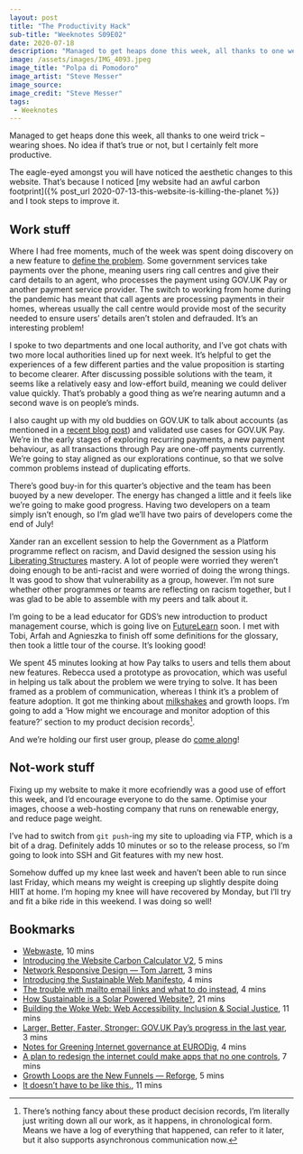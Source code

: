 ```yaml
---
layout: post
title: "The Productivity Hack"
sub-title: "Weeknotes S09E02"
date: 2020-07-18
description: "Managed to get heaps done this week, all thanks to one weird trick..."
image: /assets/images/IMG_4093.jpeg
image_title: "Polpa di Pomodoro"
image_artist: "Steve Messer"
image_source: 
image_credit: "Steve Messer"
tags:
 - Weeknotes
---
```


Managed to get heaps done this week, all thanks to one weird trick – wearing shoes. No idea if that’s true or not, but I certainly felt more productive.

The eagle-eyed amongst you will have noticed the aesthetic changes to this website. That’s because I noticed [my website had an awful carbon footprint]({% post_url 2020-07-13-this-website-is-killing-the-planet %}) and I took steps to improve it.

## Work stuff

Where I had free moments, much of the week was spent doing discovery on a new feature to [define the problem](https://www.gov.uk/service-manual/agile-delivery/how-the-discovery-phase-works#define-the-problem). Some government services take payments over the phone, meaning users ring call centres and give their card details to an agent, who processes the payment using GOV.UK Pay or another payment service provider. The switch to working from home during the pandemic has meant that call agents are processing payments in their homes, whereas usually the call centre would provide most of the security needed to ensure users’ details aren’t stolen and defrauded. It’s an interesting problem!

I spoke to two departments and one local authority, and I’ve got chats with two more local authorities lined up for next week. It’s helpful to get the experiences of a few different parties and the value proposition is starting to become clearer. After discussing possible solutions with the team, it seems like a relatively easy and low-effort build, meaning we could deliver value quickly. That’s probably a good thing as we’re nearing autumn and a second wave is on people’s minds.

I also caught up with my old buddies on GOV.UK to talk about accounts (as mentioned in a [recent blog post](https://gds.blog.gov.uk/2020/05/28/update-on-the-future-of-gov-uk/)) and validated use cases for GOV.UK Pay. We’re in the early stages of exploring recurring payments, a new payment behaviour, as all transactions through Pay are one-off payments currently. We’re going to stay aligned as our explorations continue, so that we solve common problems instead of duplicating efforts.

There’s good buy-in for this quarter’s objective and the team has been buoyed by a new developer. The energy has changed a little and it feels like we’re going to make good progress. Having two developers on a team simply isn’t enough, so I’m glad we’ll have two pairs of developers come the end of July!

Xander ran an excellent session to help the Government as a Platform programme reflect on racism, and David designed the session using his [Liberating Structures](http://www.liberatingstructures.com) mastery. A lot of people were worried they weren’t doing enough to be anti-racist and were worried of doing the wrong things. It was good to show that vulnerability as a group, however. I’m not sure whether other programmes or teams are reflecting on racism together, but I was glad to be able to assemble with my peers and talk about it.

I’m going to be a lead educator for GDS’s new introduction to product management course, which is going live on [FutureLearn](https://futurelearn.com/partners/government-digital-service) soon. I met with Tobi, Arfah and Agnieszka to finish off some definitions for the glossary, then took a little tour of the course. It’s looking good!

We spent 45 minutes looking at how Pay talks to users and tells them about new features. Rebecca used a prototype as provocation, which was useful in helping us talk about the problem we were trying to solve. It has been framed as a problem of communication, whereas I think it’s a problem of feature adoption. It got me thinking about [milkshakes](https://www.youtube.com/watch?v=sfGtw2C95Ms) and growth loops. I’m going to add a ‘How might we encourage and monitor adoption of this feature?’ section to my product decision records[^1].

And we’re holding our first user group, please do [come along](https://www.eventbrite.co.uk/e/govuk-pay-user-group-tickets-113322598944)!

## Not-work stuff

Fixing up my website to make it more ecofriendly was a good use of effort this week, and I’d encourage everyone to do the same. Optimise your images, choose a web-hosting company that runs on renewable energy, and reduce page weight.

I’ve had to switch from `git push`-ing my site to uploading via FTP, which is a bit of a drag. Definitely adds 10 minutes or so to the release process, so I’m going to look into SSH and Git features with my new host.

Somehow duffed up my knee last week and haven’t been able to run since last Friday, which means my weight is creeping up slightly despite doing HIIT at home. I’m hoping my knee will have recovered by Monday, but I’ll try and fit a bike ride in this weekend. I was doing so well!

## Bookmarks

- [Webwaste](https://alistapart.com/article/webwaste/), 10 mins
- [Introducing the Website Carbon Calculator V2](https://www.wholegraindigital.com/blog/carbon-calculator-v2/), 5 mins
- [Network Responsive Design — Tom Jarrett](https://tomjarrett.earth/Network-Responsive-Design), 3 mins
- [Introducing the Sustainable Web Manifesto](https://www.wholegraindigital.com/blog/introducing-the-sustainable-web-manifesto/), 4 mins
- [The trouble with mailto email links and what to do instead](https://adamsilver.io/articles/the-trouble-with-mailto-email-links-and-what-to-do-instead/), 4 mins
- [How Sustainable is a Solar Powered Website?](https://solar.lowtechmagazine.com/2020/01/how-sustainable-is-a-solar-powered-website.html), 21 mins
- [Building the Woke Web: Web Accessibility, Inclusion & Social Justice](https://alistapart.com/article/building-the-woke-web/), 11 mins
- [Larger, Better, Faster, Stronger: GOV.UK Pay’s progress in the last year](https://gds.blog.gov.uk/2020/07/14/larger-better-faster-stronger-gov-uk-pays-progress-in-the-last-year/), 3 mins
- [Notes for Greening Internet governance at EURODig](https://www.thegreenwebfoundation.org/news/notes-for-greening-internet-governance-at-eurodig/), 4 mins
- [A plan to redesign the internet could make apps that no one controls](https://www.technologyreview.com/2020/07/01/1004725/redesign-internet-apps-no-one-controls-data-privacy-innovation-cloud/#Echobox=1594413823), 7 mins
- [Growth Loops are the New Funnels — Reforge](http://www.reforge.com/blog/growth-loops), 5 mins
- [It doesn’t have to be like this.](https://medium.com/@jonjalex/it-doesnt-have-to-be-like-this-22f0884fbaf), 11 mins

[^1]: There’s nothing fancy about these product decision records, I’m literally just writing down all our work, as it happens, in chronological form. Means we have a log of everything that happened, can refer to it later, but it also supports asynchronous communication now.

